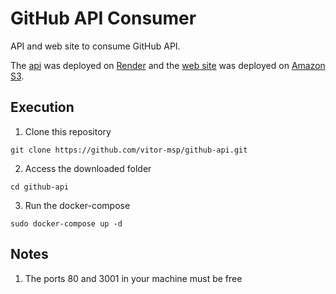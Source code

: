 # GitHub API Consumer

API and web site to consume GitHub API.

The [api](https://api-github-fzeq.onrender.com/api/users) was deployed on [Render](https://render.com/) and the [web site](http://github-api-front.s3-website-us-east-1.amazonaws.com/) was deployed on [Amazon S3](https://aws.amazon.com/s3/).

## Execution

1. Clone this repository
```
git clone https://github.com/vitor-msp/github-api.git
```

2. Access the downloaded folder
```
cd github-api
```

3. Run the docker-compose

```
sudo docker-compose up -d
```

## Notes

1. The ports 80 and 3001 in your machine must be free